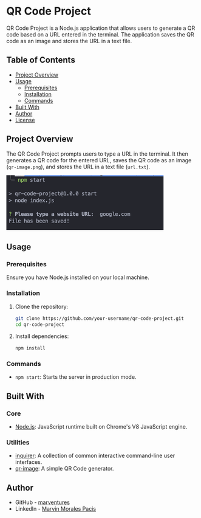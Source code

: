 # QR Code Project

QR Code Project is a Node.js application that allows users to generate a QR code based on a URL entered in the terminal. The application saves the QR code as an image and stores the URL in a text file.

## Table of Contents

- [Project Overview](#project-overview)
- [Usage](#usage)
  - [Prerequisites](#prerequisites)
  - [Installation](#installation)
  - [Commands](#commands)
- [Built With](#built-with)
- [Author](#author)
- [License](#license)

## Project Overview

The QR Code Project prompts users to type a URL in the terminal. It then generates a QR code for the entered URL, saves the QR code as an image (`qr-image.png`), and stores the URL in a text file (`url.txt`).

![alt text](image.png)

## Usage

### Prerequisites

Ensure you have Node.js installed on your local machine.

### Installation

1. Clone the repository:

   ```bash
   git clone https://github.com/your-username/qr-code-project.git
   cd qr-code-project
   ```

2. Install dependencies:
   ```bash
   npm install
   ```

### Commands

- `npm start`: Starts the server in production mode.

## Built With

### Core

- [Node.js](https://nodejs.org/en): JavaScript runtime built on Chrome's V8 JavaScript engine.

### Utilities

- [inquirer](https://www.npmjs.com/package/inquirer): A collection of common interactive command-line user interfaces.
- [qr-image](https://www.npmjs.com/package/qr-image): A simple QR Code generator.

## Author

- GitHub - [marventures](https://github.com/marventures)
- LinkedIn - [Marvin Morales Pacis](https://www.linkedin.com/in/marventures/)
